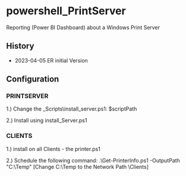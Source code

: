 # powershell_PrintServer
Reporting (Power BI Dashboard) about a Windows Print Server

## History
- 2023-04-05 ER initial Version

## Configuration
### PRINTSERVER
1.) Change the _Scripts\install_server.ps1: $scriptPath

2.) Install using install_Server.ps1

### CLIENTS
1.) install on all Clients - the printer.ps1

2.) Schedule the following command: .\Get-PrinterInfo.ps1 -OutputPath "C:\Temp" [Change C:\Temp to the Network Path \Clients]
